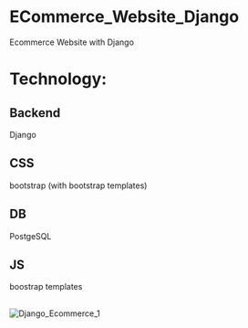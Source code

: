# ECommerce_Website_Django

Ecommerce Website with Django



# Technology:


## Backend  
Django

## CSS  
bootstrap (with bootstrap templates)

## DB
PostgeSQL

## JS
boostrap templates


##

![Django_Ecommerce_1](https://github.com/user-attachments/assets/f87cb361-da76-4efc-bf94-6e0775abab98)

